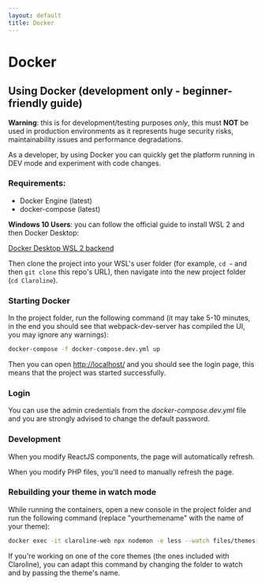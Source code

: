 ```yaml
---
layout: default
title: Docker
---
```


# Docker

## Using Docker (development only - beginner-friendly guide)

**Warning**: this is for development/testing purposes *only*, this must **NOT** be used in production environments as it represents huge security risks, maintainability issues and performance degradations.

As a developer, by using Docker you can quickly get the platform running in DEV mode and experiment with code changes.

### Requirements:

* Docker Engine (latest)
* docker-compose (latest)

**Windows 10 Users**: you can follow the official guide to install WSL 2 and then Docker Desktop:

[Docker Desktop WSL 2 backend](https://docs.docker.com/docker-for-windows/wsl/)

Then clone the project into your WSL's user folder (for example, `cd ~` and then `git clone` this repo's URL), then navigate into the new project folder (`cd Claroline`).

### Starting Docker

In the project folder, run the following command (it may take 5-10 minutes, in the end you should see that webpack-dev-server has compiled the UI, you may ignore any warnings):

```sh
docker-compose -f docker-compose.dev.yml up
```

Then you can open [http://localhost/](http://localhost/) and you should see the login page, this means that the project was started successfully.

### Login

You can use the admin credentials from the *docker-compose.dev.yml* file and you are strongly advised to change the default password.

### Development

When you modify ReactJS components, the page will automatically refresh.

When you modify PHP files, you'll need to manually refresh the page.

### Rebuilding your theme in watch mode

While running the containers, open a new console in the project folder and run the following command (replace "yourthemename" with the name of your theme):

```sh
docker exec -it claroline-web npx nodemon -e less --watch files/themes-src/yourthemename --exec 'php bin/console claroline:theme:build --theme=yourthemename'
```

If you're working on one of the core themes (the ones included with Claroline), you can adapt this command by changing the folder to watch and by passing the theme's name.
